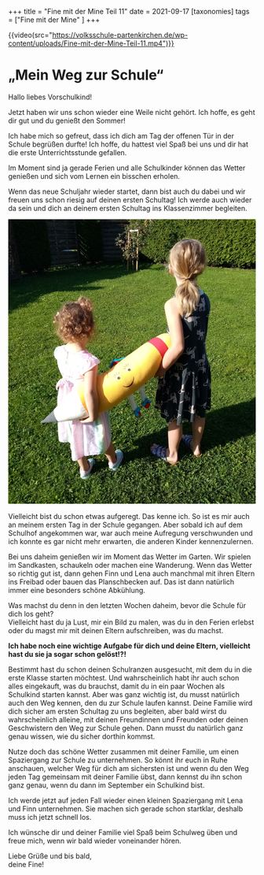 +++
title = "Fine mit der Mine Teil 11"
date = 2021-09-17
[taxonomies]
tags = ["Fine mit der Mine" ]
+++


{{video(src="https://volksschule-partenkirchen.de/wp-content/uploads/Fine-mit-der-Mine-Teil-11.mp4")}}

<!-- more -->

# „Mein Weg zur Schule“

Hallo liebes Vorschulkind!

Jetzt haben wir uns schon wieder eine Weile nicht gehört. Ich hoffe, es geht dir gut und du genießt den Sommer!

Ich habe mich so gefreut, dass ich dich am Tag der offenen Tür in der Schule begrüßen durfte! Ich hoffe, du hattest viel Spaß bei uns und dir hat die erste Unterrichtsstunde gefallen.

Im Moment sind ja gerade Ferien und alle Schulkinder können das Wetter genießen und sich vom Lernen ein bisschen erholen.

Wenn das neue Schuljahr wieder startet, dann bist auch du dabei und wir freuen uns schon riesig auf deinen ersten Schultag! Ich werde auch wieder da sein und dich an deinem ersten Schultag ins Klassenzimmer begleiten.

![](images/Fine-unterwegs.png)

Vielleicht bist du schon etwas aufgeregt. Das kenne ich. So ist es mir auch an meinem ersten Tag in der Schule gegangen. Aber sobald ich auf dem Schulhof angekommen war, war auch meine Aufregung verschwunden und ich konnte es gar nicht mehr erwarten, die anderen Kinder kennenzulernen.

Bei uns daheim genießen wir im Moment das Wetter im Garten. Wir spielen im Sandkasten, schaukeln oder machen eine Wanderung. Wenn das Wetter so richtig gut ist, dann gehen Finn und Lena auch manchmal mit ihren Eltern ins Freibad oder bauen das Planschbecken auf. Das ist dann natürlich immer eine besonders schöne Abkühlung.

Was machst du denn in den letzten Wochen daheim, bevor die Schule für dich los geht?  
Vielleicht hast du ja Lust, mir ein Bild zu malen, was du in den Ferien erlebst oder du magst mir mit deinen Eltern aufschreiben, was du machst.

**Ich habe noch eine wichtige Aufgabe für dich und deine Eltern, vielleicht hast du sie ja sogar schon gelöst!?!**

Bestimmt hast du schon deinen Schulranzen ausgesucht, mit dem du in die erste Klasse starten möchtest. Und wahrscheinlich habt ihr auch schon alles eingekauft, was du brauchst, damit du in ein paar Wochen als Schulkind starten kannst. Aber was ganz wichtig ist, du musst natürlich auch den Weg kennen, den du zur Schule laufen kannst. Deine Familie wird dich sicher am ersten Schultag zu uns begleiten, aber bald wirst du wahrscheinlich alleine, mit deinen Freundinnen und Freunden oder deinen Geschwistern den Weg zur Schule gehen. Dann musst du natürlich ganz genau wissen, wie du sicher dorthin kommst.

Nutze doch das schöne Wetter zusammen mit deiner Familie, um einen Spaziergang zur Schule zu unternehmen. So könnt ihr euch in Ruhe anschauen, welcher Weg für dich am sichersten ist und wenn du den Weg jeden Tag gemeinsam mit deiner Familie übst, dann kennst du ihn schon ganz genau, wenn du dann im September ein Schulkind bist.

Ich werde jetzt auf jeden Fall wieder einen kleinen Spaziergang mit Lena und Finn unternehmen. Sie machen sich gerade schon startklar, deshalb muss ich jetzt schnell los.

Ich wünsche dir und deiner Familie viel Spaß beim Schulweg üben und freue mich, wenn wir bald wieder voneinander hören.

Liebe Grüße und bis bald,  
deine Fine!
